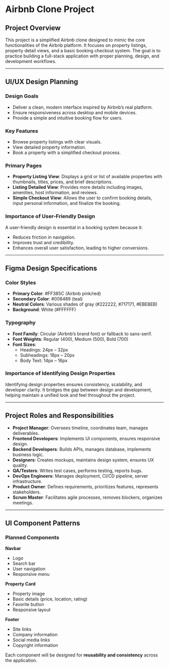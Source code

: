 # Airbnb Clone Project

## **Project Overview**
This project is a simplified Airbnb clone designed to mimic the core functionalities of the Airbnb platform. It focuses on property listings, property detail views, and a basic booking checkout system. The goal is to practice building a full-stack application with proper planning, design, and development workflows.

---

## **UI/UX Design Planning**

### **Design Goals**
- Deliver a clean, modern interface inspired by Airbnb’s real platform.
- Ensure responsiveness across desktop and mobile devices.
- Provide a simple and intuitive booking flow for users.

### **Key Features**
- Browse property listings with clear visuals.
- View detailed property information.
- Book a property with a simplified checkout process.

### **Primary Pages**
- **Property Listing View**: Displays a grid or list of available properties with thumbnails, titles, prices, and brief descriptions.  
- **Listing Detailed View**: Provides more details including images, amenities, host information, and reviews.  
- **Simple Checkout View**: Allows the user to confirm booking details, input personal information, and finalize the booking.  

### **Importance of User-Friendly Design**
A user-friendly design is essential in a booking system because it:  
- Reduces friction in navigation.  
- Improves trust and credibility.  
- Enhances overall user satisfaction, leading to higher conversions.  

---

## **Figma Design Specifications**

### **Color Styles**
- **Primary Color**: #FF385C (Airbnb pink/red)  
- **Secondary Color**: #008489 (teal)  
- **Neutral Colors**: Various shades of gray (#222222, #717171, #EBEBEB)  
- **Background**: White (#FFFFFF)  

### **Typography**
- **Font Family**: Circular (Airbnb’s brand font) or fallback to sans-serif.  
- **Font Weights**: Regular (400), Medium (500), Bold (700)  
- **Font Sizes**:  
  - Headings: 24px – 32px  
  - Subheadings: 18px – 20px  
  - Body Text: 14px – 16px  

### **Importance of Identifying Design Properties**
Identifying design properties ensures consistency, scalability, and developer clarity. It bridges the gap between design and development, helping maintain a unified look and feel throughout the project.

---

## **Project Roles and Responsibilities**
- **Project Manager**: Oversees timeline, coordinates team, manages deliverables.  
- **Frontend Developers**: Implements UI components, ensures responsive design.  
- **Backend Developers**: Builds APIs, manages database, implements business logic.  
- **Designers**: Creates mockups, maintains design system, ensures UX quality.  
- **QA/Testers**: Writes test cases, performs testing, reports bugs.  
- **DevOps Engineers**: Manages deployment, CI/CD pipeline, server infrastructure.  
- **Product Owner**: Defines requirements, prioritizes features, represents stakeholders.  
- **Scrum Master**: Facilitates agile processes, removes blockers, organizes meetings.  

---

## **UI Component Patterns**

### **Planned Components**

**Navbar**
- Logo  
- Search bar  
- User navigation  
- Responsive menu  

**Property Card**
- Property image  
- Basic details (price, location, rating)  
- Favorite button  
- Responsive layout  

**Footer**
- Site links  
- Company information  
- Social media links  
- Copyright information  

Each component will be designed for **reusability and consistency** across the application.
